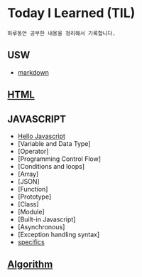 # Today I Learned (TIL)
    하루동안 공부한 내용을 정리해서 기록합니다.

## USW
  * [markdown](./usw/markdown.md)
  
## [HTML](./HTML/README.md)

## JAVASCRIPT
  * [Hello Javascript](./JAVASCRIPT/README.md)
  * [Variable and Data Type]
  * [Operator]
  * [Programming Control Flow]
  * [Conditions and loops]
  * [Array]
  * [JSON]
  * [Function]
  * [Prototype]
  * [Class]
  * [Module]
  * [Built-in Javascript]
  * [Asynchronous]
  * [Exception handling syntax]
  * [specifics](./JAVASCRIPT/specifics/README.MD)

## [Algorithm](./Algorithm/README.md)
